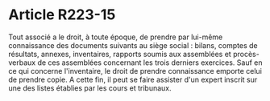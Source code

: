 # Article R223-15

Tout associé a le droit, à toute époque, de prendre par lui-même connaissance des documents suivants au siège social : bilans, comptes de résultats, annexes, inventaires, rapports soumis aux assemblées et procès-verbaux de ces assemblées concernant les trois derniers exercices. Sauf en ce qui concerne l'inventaire, le droit de prendre connaissance emporte celui de prendre copie.   A cette fin, il peut se faire assister d'un expert inscrit sur une des listes établies par les cours et tribunaux.